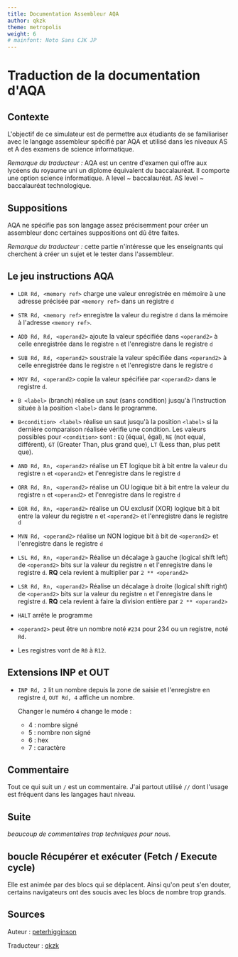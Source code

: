 ```yaml
---
title: Documentation Assembleur AQA
author: qkzk
theme: metropolis
weight: 6
# mainfont: Noto Sans CJK JP
---
```



# Traduction de la documentation d'AQA

## Contexte

L'objectif de ce simulateur est de permettre aux étudiants de se familiariser avec le langage assembleur spécifié par AQA et utilisé dans les niveaux AS et A des examens de science informatique.

_Remarque du traducteur :_ AQA est un centre d'examen qui offre aux lycéens du royaume uni un diplome équivalent du baccalauréat. Il comporte une option science informatique. A level ~ baccalauréat. AS level ~ baccalauréat technologique.

## Suppositions


AQA ne spécifie pas son langage assez précisemment pour créer un assembleur donc certaines suppositions ont dû être faites.


_Remarque du traducteur :_ cette partie n'intéresse que les enseignants qui cherchent à créer un sujet et le tester dans l'assembleur.

## Le jeu instructions AQA

* `LDR Rd, <memory ref>` charge une valeur enregistrée en mémoire à une adresse précisée par `<memory ref>` dans un registre `d`

* `STR Rd, <memory ref>` enregistre la valeur du registre `d` dans la mémoire à l'adresse `<memory ref>`.

* `ADD Rd, Rd, <operand2>` ajoute la valeur spécifiée dans `<operand2>` à celle enregistrée dans le registre `n` et l'enregistre dans le registre `d`

* `SUB Rd, Rd, <operand2>` soustraie la valeur spécifiée dans `<operand2>` à celle enregistrée dans le registre `n` et l'enregistre dans le registre `d`

* `MOV Rd, <operand2>` copie la valeur spécifiée par `<operand2>` dans le registre `d`.

* `B <label>` (branch) réalise un saut (sans condition) jusqu'à l'instruction située à la position `<label>` dans le programme.

* `B<condition> <label>` réalise un saut jusqu'à la position `<label>` si la dernière comparaison réalisée vérifie une condition. Les valeurs possibles pour `<condition>` sont : `EQ` (équal, égal), `NE` (not equal, différent), `GT` (Greater Than, plus grand que), `LT` (Less than, plus petit que).

* `AND Rd, Rn, <operand2>` réalise un ET logique bit à bit entre la valeur du registre `n` et `<operand2>` et l'enregistre dans le registre `d`

* `ORR Rd, Rn, <operand2>` réalise un OU logique bit à bit entre la valeur du registre `n` et `<operand2>` et l'enregistre dans le registre `d`

* `EOR Rd, Rn, <operand2>` réalise un OU exclusif (XOR) logique bit à bit entre la valeur du registre `n` et `<operand2>` et l'enregistre dans le registre `d`


* `MVN Rd, <operand2>` réalise un NON logique bit à bit de `<operand2>` et l'enregistre dans le registre `d`


* `LSL Rd, Rn, <operand2>` Réalise un décalage à gauche (logical shift left) de `<operand2>` bits sur la valeur du registre `n` et l'enregistre dans le registre `d`. **RQ** cela revient à multiplier par `2 ** <operand2>`


* `LSR Rd, Rn, <operand2>` Réalise un décalage à droite (logical shift right) de `<operand2>` bits sur la valeur du registre `n` et l'enregistre dans le registre `d`. **RQ** cela revient à faire la division entière par `2 ** <operand2>`

* `HALT` arrête le programme

* `<operand2>` peut être un nombre noté `#234` pour $234$ ou un registre, noté `Rd`.

* Les registres vont de `R0` à `R12`.


## Extensions INP et OUT

* `INP Rd, 2` lit un nombre depuis la zone de saisie et l'enregistre en registre `d`, `OUT Rd, 4` affiche un nombre.

    Changer le numéro `4` change le mode :

    * 4 : nombre signé
    * 5 : nombre non signé
    * 6 : hex
    * 7 : caractère


## Commentaire

Tout ce qui suit un `/` est un commentaire. J'ai partout utilisé `//` dont l'usage est fréquent dans les langages haut niveau.

## Suite

_beaucoup de commentaires trop techniques pour nous._

## boucle Récupérer et exécuter (Fetch / Execute cycle)

Elle est animée par des blocs qui se déplacent. Ainsi qu'on peut s'en douter, certains navigateurs ont des soucis avec les blocs de nombre trop grands.

## Sources

Auteur : [peterhigginson](www.peterhigginson.co.uk/LMC)

Traducteur : [qkzk](qkzk.xyz)

